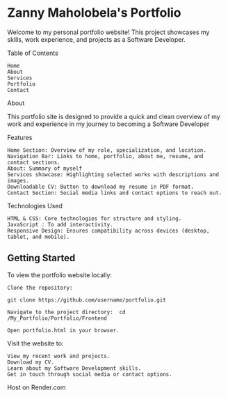 # Zanny Maholobela's Portfolio
Welcome to my personal portfolio website! This project showcases my skills, work experience, and projects as a Software Developer.

Table of Contents

    Home
    About
    Services
    Portfolio
    Contact
About

This portfolio site is designed to provide a quick and clean overview of my work and experience in my journey to becoming a Software Developer

Features

    Home Section: Overview of my role, specialization, and location.
    Navigation Bar: Links to home, portfolio, about me, resume, and contact sections.
    About: Summary of myself
    Services showcase: Highlighting selected works with descriptions and images.
    Downloadable CV: Button to download my resume in PDF format.
    Contact Section: Social media links and contact options to reach out.

  Technologies Used

    HTML & CSS: Core technologies for structure and styling.
    JavaScript : To add interactivity.
    Responsive Design: Ensures compatibility across devices (desktop, tablet, and mobile).

## Getting Started

To view the portfolio website locally:

    Clone the repository:

    git clone https://github.com/username/portfolio.git

    Navigate to the project directory:  cd /My_Portfolio/Portfolio/Frontend

    Open portfolio.html in your browser.

Visit the website to:

    View my recent work and projects.
    Download my CV.
    Learn about my Software Development skills.
    Get in touch through social media or contact options.
    
Host on Render.com
